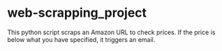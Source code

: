 # web-scrapping_project
This python script scraps an Amazon URL to check prices. If the price is below what you have specified, it triggers an email. 
